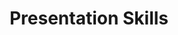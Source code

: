 ---
title: "Presentation Skills"
type: "role"
definitions:
  - "Prepare in advance."
  - "Uses relevant information to deliver to the right audience."
  - "Delivers information in a simple and easy to understand manner."
  - "Confident to present to all levels."
positives:
  - "Being passionate about your subject."
  - "Delivering the key message."
  - "Connecting with your audience."
  - "Smile & inviting body language."
negatives:
  - "No eye contact with your audience."
  - "No preparation of equipment."
  - "Alienate your audience."
  - "Ramble on and not keep to timing."
---